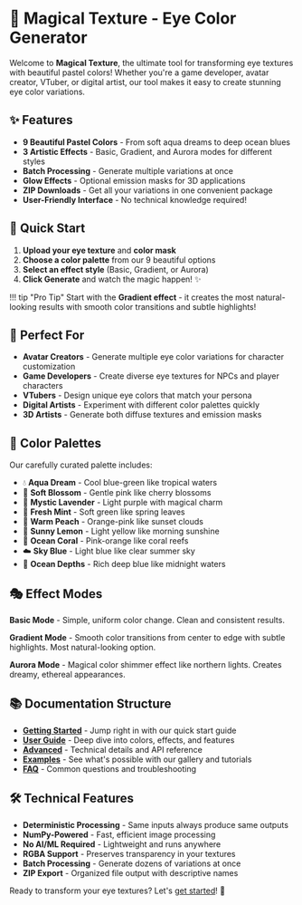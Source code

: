# 🎨 Magical Texture - Eye Color Generator

Welcome to **Magical Texture**, the ultimate tool for transforming eye textures with beautiful pastel colors! Whether you're a game developer, avatar creator, VTuber, or digital artist, our tool makes it easy to create stunning eye color variations.

## ✨ Features

- **9 Beautiful Pastel Colors** - From soft aqua dreams to deep ocean blues
- **3 Artistic Effects** - Basic, Gradient, and Aurora modes for different styles  
- **Batch Processing** - Generate multiple variations at once
- **Glow Effects** - Optional emission masks for 3D applications
- **ZIP Downloads** - Get all your variations in one convenient package
- **User-Friendly Interface** - No technical knowledge required!

## 🚀 Quick Start

1. **Upload your eye texture** and **color mask**
2. **Choose a color palette** from our 9 beautiful options
3. **Select an effect style** (Basic, Gradient, or Aurora)
4. **Click Generate** and watch the magic happen! ✨

!!! tip "Pro Tip"
    Start with the **Gradient effect** - it creates the most natural-looking results with smooth color transitions and subtle highlights!

## 🎯 Perfect For

- **Avatar Creators** - Generate multiple eye color variations for character customization
- **Game Developers** - Create diverse eye textures for NPCs and player characters  
- **VTubers** - Design unique eye colors that match your persona
- **Digital Artists** - Experiment with different color palettes quickly
- **3D Artists** - Generate both diffuse textures and emission masks

## 🌈 Color Palettes

Our carefully curated palette includes:

- 💧 **Aqua Dream** - Cool blue-green like tropical waters
- 🌸 **Soft Blossom** - Gentle pink like cherry blossoms
- 💜 **Mystic Lavender** - Light purple with magical charm
- 🌿 **Fresh Mint** - Soft green like spring leaves  
- 🍑 **Warm Peach** - Orange-pink like sunset clouds
- 🍋 **Sunny Lemon** - Light yellow like morning sunshine
- 🪸 **Ocean Coral** - Pink-orange like coral reefs
- ☁️ **Sky Blue** - Light blue like clear summer sky
- 🌊 **Ocean Depths** - Rich deep blue like midnight waters

## 🎭 Effect Modes

**Basic Mode** - Simple, uniform color change. Clean and consistent results.

**Gradient Mode** - Smooth color transitions from center to edge with subtle highlights. Most natural-looking option.

**Aurora Mode** - Magical color shimmer effect like northern lights. Creates dreamy, ethereal appearances.

## 📚 Documentation Structure

- **[Getting Started](getting-started/quick-start.md)** - Jump right in with our quick start guide
- **[User Guide](user-guide/colors.md)** - Deep dive into colors, effects, and features
- **[Advanced](advanced/technical.md)** - Technical details and API reference
- **[Examples](examples/gallery.md)** - See what's possible with our gallery and tutorials
- **[FAQ](faq.md)** - Common questions and troubleshooting

## 🛠️ Technical Features

- **Deterministic Processing** - Same inputs always produce same outputs
- **NumPy-Powered** - Fast, efficient image processing
- **No AI/ML Required** - Lightweight and runs anywhere
- **RGBA Support** - Preserves transparency in your textures
- **Batch Processing** - Generate dozens of variations at once
- **ZIP Export** - Organized file output with descriptive names

Ready to transform your eye textures? Let's [get started](getting-started/quick-start.md)! 🚀